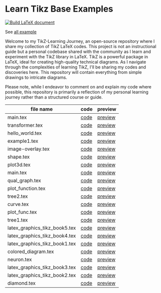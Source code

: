 # Learn Tikz Base Examples

[![Build LaTeX document](https://github.com/cauliyang/learn_tikz/actions/workflows/build.yml/badge.svg)](https://github.com/cauliyang/learn_tikz/actions/workflows/build.yml)

See [all example](https://github.com/cauliyang/learn_tikz/blob/main/gallery/main.pdf)

Welcome to my TikZ-Learning Journey, an open-source repository where I share my collection of TikZ LaTeX codes.
This project is not an instructional guide but a personal codebase shared with the community as I learn and experiment with the TikZ library in LaTeX.
TikZ is a powerful package in LaTeX, ideal for creating high-quality technical diagrams.
As I navigate through the complexities of learning TikZ, I'll be sharing my codes and discoveries here. This repository will contain everything from simple drawings to intricate diagrams.

Please note, while I endeavor to comment on and explain my code where possible, this repository is primarily a reflection of my personal learning journey rather than a structured course or guide.

<!-- begin table -->
|file name | code  | preview  |
|---|---|---|
|main.tex|[code](https://github.com/cauliyang/learn_tikz/blob/main/gallery/main.tex)|[preview](https://github.com/cauliyang/learn_tikz/blob/main/gallery/main.pdf)|
|transformer.tex|[code](https://github.com/cauliyang/learn_tikz/blob/main/gallery/source/transformer.tex)|[preview](https://github.com/cauliyang/learn_tikz/blob/main/gallery/transformer.pdf)|
|hello_world.tex|[code](https://github.com/cauliyang/learn_tikz/blob/main/gallery/source/hello_world.tex)|[preview](https://github.com/cauliyang/learn_tikz/blob/main/gallery/hello_world.pdf)|
|example1.tex|[code](https://github.com/cauliyang/learn_tikz/blob/main/gallery/source/example1.tex)|[preview](https://github.com/cauliyang/learn_tikz/blob/main/gallery/example1.pdf)|
|image-overlay.tex|[code](https://github.com/cauliyang/learn_tikz/blob/main/gallery/source/image-overlay.tex)|[preview](https://github.com/cauliyang/learn_tikz/blob/main/gallery/image-overlay.pdf)|
|shape.tex|[code](https://github.com/cauliyang/learn_tikz/blob/main/gallery/source/shape.tex)|[preview](https://github.com/cauliyang/learn_tikz/blob/main/gallery/shape.pdf)|
|plot3d.tex|[code](https://github.com/cauliyang/learn_tikz/blob/main/gallery/source/plot3d.tex)|[preview](https://github.com/cauliyang/learn_tikz/blob/main/gallery/plot3d.pdf)|
|main.tex|[code](https://github.com/cauliyang/learn_tikz/blob/main/gallery/source/main.tex)|[preview](https://github.com/cauliyang/learn_tikz/blob/main/gallery/main.pdf)|
|qual_graph.tex|[code](https://github.com/cauliyang/learn_tikz/blob/main/gallery/source/qual_graph.tex)|[preview](https://github.com/cauliyang/learn_tikz/blob/main/gallery/qual_graph.pdf)|
|plot_function.tex|[code](https://github.com/cauliyang/learn_tikz/blob/main/gallery/source/plot_function.tex)|[preview](https://github.com/cauliyang/learn_tikz/blob/main/gallery/plot_function.pdf)|
|tree2.tex|[code](https://github.com/cauliyang/learn_tikz/blob/main/gallery/source/tree2.tex)|[preview](https://github.com/cauliyang/learn_tikz/blob/main/gallery/tree2.pdf)|
|curve.tex|[code](https://github.com/cauliyang/learn_tikz/blob/main/gallery/source/curve.tex)|[preview](https://github.com/cauliyang/learn_tikz/blob/main/gallery/curve.pdf)|
|plot_func.tex|[code](https://github.com/cauliyang/learn_tikz/blob/main/gallery/source/plot_func.tex)|[preview](https://github.com/cauliyang/learn_tikz/blob/main/gallery/plot_func.pdf)|
|tree1.tex|[code](https://github.com/cauliyang/learn_tikz/blob/main/gallery/source/tree1.tex)|[preview](https://github.com/cauliyang/learn_tikz/blob/main/gallery/tree1.pdf)|
|latex_graphics_tikz_book5.tex|[code](https://github.com/cauliyang/learn_tikz/blob/main/gallery/source/latex_graphics_tikz_book5.tex)|[preview](https://github.com/cauliyang/learn_tikz/blob/main/gallery/latex_graphics_tikz_book5.pdf)|
|latex_graphics_tikz_book4.tex|[code](https://github.com/cauliyang/learn_tikz/blob/main/gallery/source/latex_graphics_tikz_book4.tex)|[preview](https://github.com/cauliyang/learn_tikz/blob/main/gallery/latex_graphics_tikz_book4.pdf)|
|latex_graphics_tikz_book1.tex|[code](https://github.com/cauliyang/learn_tikz/blob/main/gallery/source/latex_graphics_tikz_book1.tex)|[preview](https://github.com/cauliyang/learn_tikz/blob/main/gallery/latex_graphics_tikz_book1.pdf)|
|colored_diagram.tex|[code](https://github.com/cauliyang/learn_tikz/blob/main/gallery/source/colored_diagram.tex)|[preview](https://github.com/cauliyang/learn_tikz/blob/main/gallery/colored_diagram.pdf)|
|neuron.tex|[code](https://github.com/cauliyang/learn_tikz/blob/main/gallery/source/neuron.tex)|[preview](https://github.com/cauliyang/learn_tikz/blob/main/gallery/neuron.pdf)|
|latex_graphics_tikz_book3.tex|[code](https://github.com/cauliyang/learn_tikz/blob/main/gallery/source/latex_graphics_tikz_book3.tex)|[preview](https://github.com/cauliyang/learn_tikz/blob/main/gallery/latex_graphics_tikz_book3.pdf)|
|latex_graphics_tikz_book2.tex|[code](https://github.com/cauliyang/learn_tikz/blob/main/gallery/source/latex_graphics_tikz_book2.tex)|[preview](https://github.com/cauliyang/learn_tikz/blob/main/gallery/latex_graphics_tikz_book2.pdf)|
|diamond.tex|[code](https://github.com/cauliyang/learn_tikz/blob/main/gallery/source/diamond.tex)|[preview](https://github.com/cauliyang/learn_tikz/blob/main/gallery/diamond.pdf)|
<!-- end table -->
